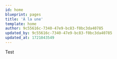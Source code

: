 ```yaml
---
id: home
blueprint: pages
title: 'À la une'
template: home
author: 9c55616c-7340-47e9-bc83-f0bc3da40785
updated_by: 9c55616c-7340-47e9-bc83-f0bc3da40785
updated_at: 1721043549
---
```

Test